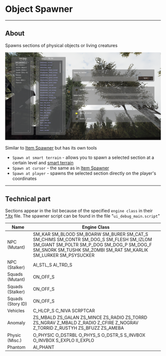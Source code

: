 # Object Spawner

___

## About

Spawns sections of physical objects or living creatures

![object-editor centered](assets/images/object-spawner.png)

Similar to [Item Spawner](item-spawner.md) but has its own tools

- `Spawn at smart terrain` - allows you to spawn a selected section at a certain level and [smart terrain](../../glossary/glossary.html#smart-terrain)
- `Spawn at cursor` - the same as in [Item Spawner](item-spawner.md)
- `Spawn at player` - spawns the selected section directly on the player's coordinates

___

## Technical part

Sections appear in the list because of the specified `engine class` in their [*.ltx](../../reference/file-formats/conf-script/ltx.md) file. The spawner script can be found in the file "`ui_debug_main.script`"

| Name | Engine Class |
|---|---|
| NPC (Mutant) | SM_KAR SM_BLOOD SM_BOARW SM_BURER SM_CAT_S SM_CHIMS SM_CONTR SM_DOG_S SM_FLESH SM_IZLOM SM_GIANT SM_POLTR SM_P_DOG SM_DOG_P SM_DOG_F SM_SNORK SM_TUSHK SM_ZOMBI SM_RAT SM_KARLIK SM_LURKER SM_PSYSUCKER |
| NPC (Stalker) | AI_STL_S AI_TRD_S |
| Squads (Mutant) | ON_OFF_S |
| Squads (Stalker) | ON_OFF_S |
| Squads (Story ID) | ON_OFF_S |
| Vehicles | C_HLCP_S C_NIVA SCRPTCAR |
| Anomaly | ZS_MBALD ZS_GALAN ZS_MINCE ZS_RADIO ZS_TORRD ZS_NGRAV Z_MBALD Z_RADIO Z_CFIRE Z_NOGRAV Z_TORRID Z_RUSTYH ZS_BFUZZ ZS_AMEBA |
| Physic (Misc.) | O_PHYSIC O_DSTRBL O_PHYS_S O_DSTR_S S_INVBOX O_INVBOX S_EXPLO II_EXPLO |
| Phantom | AI_PHANT |
